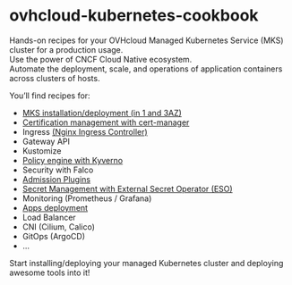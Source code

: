 # ovhcloud-kubernetes-cookbook

Hands-on recipes for your OVHcloud Managed Kubernetes Service (MKS) cluster for a production usage.<br/>
Use the power of CNCF Cloud Native ecosystem.<br/>
Automate the deployment, scale, and operations of application containers across clusters of hosts.

You’ll find recipes for:
* [MKS installation/deployment (in 1 and 3AZ)](./mks-installation/README.md)
* [Certification management with cert-manager](./cert-manager/README.md)
* Ingress [(Nginx Ingress Controller)](./ingress/nginx-ingress-controller/README.md)
* Gateway API
* Kustomize
* [Policy engine with Kyverno](./kyverno/README.md)
* Security with Falco
* [Admission Plugins](./admission-plugin/README.md)
* [Secret Management with External Secret Operator (ESO)](./external-secret-operator/README.md)
* Monitoring (Prometheus / Grafana)
* [Apps deployment](./deployment-apps/README.md)
* Load Balancer
* CNI (Cilium, Calico)
* GitOps (ArgoCD)
* ...

Start installing/deploying your managed Kubernetes cluster and deploying awesome tools into it!